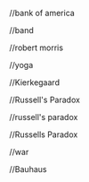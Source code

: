 //bank of america

//band

//robert morris

//yoga

//Kierkegaard 

//Russell's Paradox

//russell's paradox

//Russells Paradox

//war

//Bauhaus